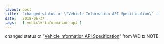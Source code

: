 ```yaml
---
layout: post
title:  "changed status of \"Vehicle Information API Specification\" from WD to NOTE"
date:   2018-06-27
tags:   [ vehicle-information-api ]
---
```


changed status of "[Vehicle Information API Specification](/spec/vehicle-information-api)" from WD to NOTE

